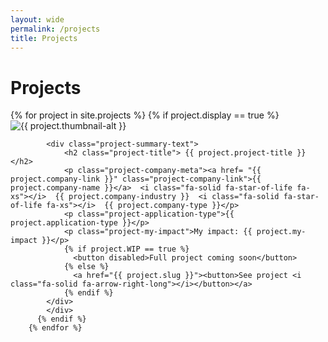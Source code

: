 ```yaml
---
layout: wide
permalink: /projects
title: Projects
---
```


# Projects

<div class="project-summaries">
        {% for project in site.projects %}
          {% if project.display == true %}
          <div class="project-summary">
            <div class="project-summary-visual">
              <img class="project-thumbnail" src= "{{ project.thumbnail-path }}" alt= "{{ project.thumbnail-alt }}">
            </div>

            <div class="project-summary-text">
                <h2 class="project-title"> {{ project.project-title }} </h2>
                <p class="project-company-meta"><a href= "{{ project.company-link }}" class="project-company-link">{{ project.company-name }}</a>  <i class="fa-solid fa-star-of-life fa-xs"></i>  {{ project.company-industry }}  <i class="fa-solid fa-star-of-life fa-xs"></i>  {{ project.company-type }}</p>
                <p class="project-application-type">{{ project.application-type }}</p>
                <p class="project-my-impact">My impact: {{ project.my-impact }}</p>
                {% if project.WIP == true %}
                  <button disabled>Full project coming soon</button>
                {% else %}
                  <a href="{{ project.slug }}"><button>See project <i class="fa-solid fa-arrow-right-long"></i></button></a>
                {% endif %}
            </div>
            </div>
          {% endif %}
        {% endfor %}
</div>
